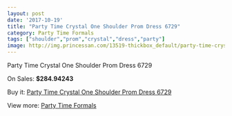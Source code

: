 ```yaml
---
layout: post
date: '2017-10-19'
title: "Party Time Crystal One Shoulder Prom Dress 6729"
category: Party Time Formals
tags: ["shoulder","prom","crystal","dress","party"]
image: http://img.princessan.com/13519-thickbox_default/party-time-crystal-one-shoulder-prom-dress-6729.jpg
---
```

Party Time Crystal One Shoulder Prom Dress 6729

On Sales: **$284.94243**
<a href="https://www.princessan.com/en/party-time-formals/6363-party-time-crystal-one-shoulder-prom-dress-6729.html"><amp-img layout="responsive" width="600" height="600" src="//img.princessan.com/13519-thickbox_default/party-time-crystal-one-shoulder-prom-dress-6729.jpg" alt="Party Time Crystal One Shoulder Prom Dress 6729 0" /></a>
<a href="https://www.princessan.com/en/party-time-formals/6363-party-time-crystal-one-shoulder-prom-dress-6729.html"><amp-img layout="responsive" width="600" height="600" src="//img.princessan.com/13520-thickbox_default/party-time-crystal-one-shoulder-prom-dress-6729.jpg" alt="Party Time Crystal One Shoulder Prom Dress 6729 1" /></a>

Buy it: [Party Time Crystal One Shoulder Prom Dress 6729](https://www.princessan.com/en/party-time-formals/6363-party-time-crystal-one-shoulder-prom-dress-6729.html "Party Time Crystal One Shoulder Prom Dress 6729")

View more: [Party Time Formals](https://www.princessan.com/en/51-party-time-formals "Party Time Formals")